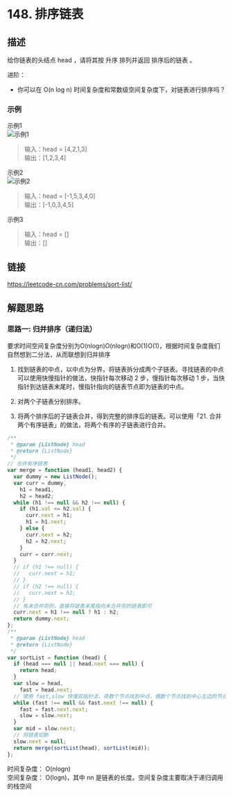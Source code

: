# 148. 排序链表
## 描述
给你链表的头结点 head ，请将其按 升序 排列并返回 排序后的链表 。   

进阶：   

- 你可以在 O(n log n) 时间复杂度和常数级空间复杂度下，对链表进行排序吗？

### 示例
示例1   
![示例1](https://assets.leetcode.com/uploads/2020/09/14/sort_list_1.jpg)
> 输入：head = [4,2,1,3]   
> 输出：[1,2,3,4]   

示例2   
![示例2](https://assets.leetcode.com/uploads/2020/09/14/sort_list_2.jpg)   
> 输入：head = [-1,5,3,4,0]              
> 输出：[-1,0,3,4,5]   

示例3      
> 输入：head = []      
> 输出：[]   


## 链接
https://leetcode-cn.com/problems/sort-list/        

## 解题思路   
### 思路一: 归并排序（递归法）
要求时间空间复杂度分别为O(nlogn)O(nlogn)和O(1)O(1)，根据时间复杂度我们自然想到二分法，从而联想到归并排序   
1. 找到链表的中点，以中点为分界，将链表拆分成两个子链表。寻找链表的中点可以使用快慢指针的做法，快指针每次移动 2 步，慢指针每次移动 1 步，当快指针到达链表末尾时，慢指针指向的链表节点即为链表的中点。

2. 对两个子链表分别排序。

3. 将两个排序后的子链表合并，得到完整的排序后的链表。可以使用「21. 合并两个有序链表」的做法，将两个有序的子链表进行合并。
     
```javascript
/**
 * @param {ListNode} head
 * @return {ListNode}
 */
// 合并有序链表
var merge = function (head1, head2) {
  var dummy = new ListNode();
  var curr = dummy,
    h1 = head1,
    h2 = head2;
  while (h1 !== null && h2 !== null) {
    if (h1.val <= h2.val) {
      curr.next = h1;
      h1 = h1.next;
    } else {
      curr.next = h2;
      h2 = h2.next;
    }
    curr = curr.next;
  }
  // if (h1 !== null) {
  //   curr.next = h1;
  // }
  // if (h2 !== null) {
  //   curr.next = h2;
  // }
  // 有未合并完的，直接将链表末尾指向未合并完的链表即可
  curr.next = h1 !== null ? h1 : h2;
  return dummy.next;
};
/**
 * @param {ListNode} head
 * @return {ListNode}
 */
var sortList = function (head) {
  if (head === null || head.next === null) {
    return head;
  }
  var slow = head,
    fast = head.next;
  // 使用 fast,slow 快慢双指针法，奇数个节点找到中点，偶数个节点找到中心左边的节点
  while (fast !== null && fast.next !== null) {
    fast = fast.next.next;
    slow = slow.next;
  }
  var mid = slow.next;
  // 将链表切断
  slow.next = null;
  return merge(sortList(head), sortList(mid));
};
```
时间复杂度： O(nlogn)     
空间复杂度： O(logn)，其中 nn 是链表的长度。空间复杂度主要取决于递归调用的栈空间      